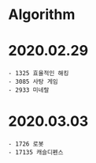 # Algorithm

# 2020.02.29
	- 1325 효율적인 해킹
	- 3085 사탕 게임
	- 2933 미네랄

# 2020.03.03
	- 1726 로봇
	- 17135 캐슬디펜스
